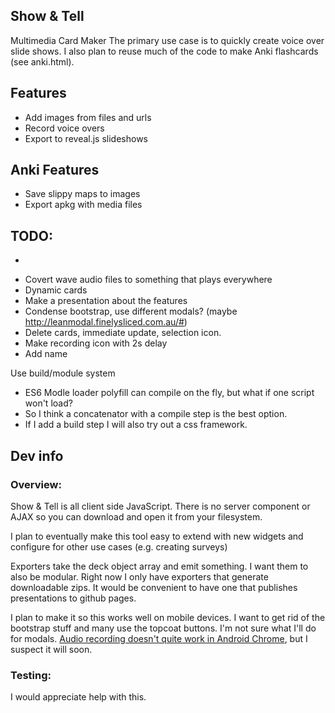 Show & Tell
--------------------------------------------------------------------------------
Multimedia Card Maker 
The primary use case is to quickly create voice over slide shows.
I also plan to reuse much of the code to make Anki flashcards (see anki.html).

Features
--------
* Add images from files and urls
* Record voice overs
* Export to reveal.js slideshows

Anki Features
-------------
* Save slippy maps to images
* Export apkg with media files

TODO:
-----
* ~~~Export to hosting service (gh-pages?)~~~
* Covert wave audio files to something that plays everywhere
* Dynamic cards
* Make a presentation about the features
* Condense bootstrap, use different modals? (maybe http://leanmodal.finelysliced.com.au/#)
* Delete cards, immediate update, selection icon.
* Make recording icon with 2s delay
* Add name

Use build/module system
* ES6 Modle loader polyfill can compile on the fly, but what if one script won't load?
* So I think a concatenator with a compile step is the best option.
* If I add a build step I will also try out a css framework.

Dev info
--------------------------------------------------------------------------------

### Overview:

Show & Tell is all client side JavaScript. There is no server component or AJAX
so you can download and open it from your filesystem.

I plan to eventually make this tool easy to extend with new widgets and configure for other use cases
(e.g. creating surveys)

Exporters take the deck object array and emit something.
I want them to also be modular.
Right now I only have exporters that generate downloadable zips.
It would be convenient to have one that publishes presentations to github pages.

I plan to make it so this works well on mobile devices.
I want to get rid of the bootstrap stuff and many use the topcoat buttons.
I'm not sure what I'll do for modals.
[Audio recording doesn't quite work in Android Chrome](http://stackoverflow.com/questions/19731825/webrtc-audio-playback-in-android-chrome),
but I suspect it will soon.

### Testing:

I would appreciate help with this.

